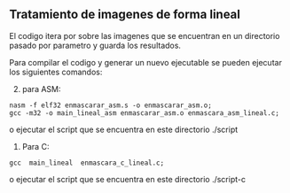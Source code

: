## Tratamiento de imagenes de forma lineal

El codigo itera por sobre las imagenes que se encuentran en un directorio pasado por parametro y guarda los resultados.

Para compilar el codigo y generar un nuevo ejecutable se pueden ejecutar los siguientes comandos:

2. para ASM: 
```
nasm -f elf32 enmascarar_asm.s -o enmascarar_asm.o;
gcc -m32 -o main_lineal_asm enmascarar_asm.o enmascara_asm_lineal.c;

```
o ejecutar el script que se encuentra en este directorio ./script


1. Para C: 

```
gcc  main_lineal  enmascara_c_lineal.c;

```
o ejecutar el script que se encuentra en este directorio ./script-c

